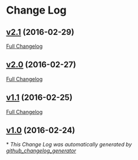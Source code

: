 # Change Log

## [v2.1](https://github.com/SM-G920P/TeamSPR/tree/v2.1) (2016-02-29)
[Full Changelog](https://github.com/SM-G920P/TeamSPR/compare/v2.0...v2.1)

## [v2.0](https://github.com/SM-G920P/TeamSPR/tree/v2.0) (2016-02-27)
[Full Changelog](https://github.com/SM-G920P/TeamSPR/compare/v1.1...v2.0)

## [v1.1](https://github.com/SM-G920P/TeamSPR/tree/v1.1) (2016-02-25)
[Full Changelog](https://github.com/SM-G920P/TeamSPR/compare/v1.0...v1.1)

## [v1.0](https://github.com/SM-G920P/TeamSPR/tree/v1.0) (2016-02-24)


\* *This Change Log was automatically generated by [github_changelog_generator](https://github.com/skywinder/Github-Changelog-Generator)*

